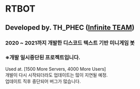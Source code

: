 # RTBOT

## Developed by. TH_PHEC ([Infinite TEAM](https://inft.kr))

### 2020 ~ 2021까지 개발한 디스코드 텍스트 기반 미니게임 봇  

### ※개발 일시중단된 프로젝트입니다.  
Used at. [1500 More Servers, 4000 More Users]  
개발이 다시 시작되더라도 업데이트는 많이 지연될 예정.  
업데이트 직후 중단되어 버그가 많습니다.
